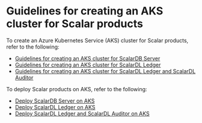# Guidelines for creating an AKS cluster for Scalar products

To create an Azure Kubernetes Service (AKS) cluster for Scalar products, refer to the following:

* [Guidelines for creating an AKS cluster for ScalarDB Server](./CreateAKSClusterForScalarDB.md)
* [Guidelines for creating an AKS cluster for ScalarDL Ledger](./CreateAKSClusterForScalarDL.md)
* [Guidelines for creating an AKS cluster for ScalarDL Ledger and ScalarDL Auditor](./CreateAKSClusterForScalarDLAuditor.md)

To deploy Scalar products on AKS, refer to the following:

* [Deploy ScalarDB Server on AKS](./ManualDeploymentGuideScalarDBServerOnAKS.md)
* [Deploy ScalarDL Ledger on AKS](./ManualDeploymentGuideScalarDLOnAKS.md)
* [Deploy ScalarDL Ledger and ScalarDL Auditor on AKS](./ManualDeploymentGuideScalarDLAuditorOnAKS.md)

